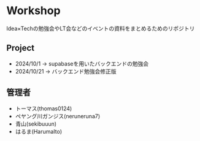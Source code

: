 # Workshop
Idea×Techの勉強会やLT会などのイベントの資料をまとめるためのリポジトリ

## Project
- 2024/10/1 -> supabaseを用いたバックエンドの勉強会
- 2024/10/21 -> バックエンド勉強会修正版

## 管理者
- トーマス(thomas0124)
- ペヤング川ガンジス(neruneruna7)
- 青山(sekibuuun)
- はるま(HarumaIto)